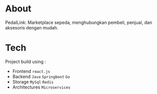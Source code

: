 # About
PedalLink: Marketplace sepeda, menghubungkan pembeli, penjual, dan aksesoris dengan mudah.

# Tech
Project build using :
- Frontend `react.js`
- Backend `Java` `Springboot` `Go`
- Storage `MySql` `Redis`
- Architectures `Microservices`

